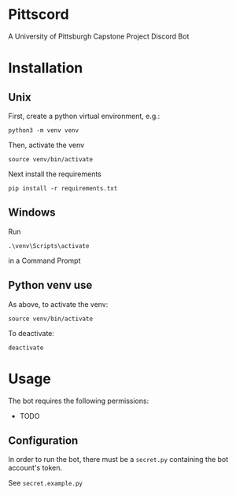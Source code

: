 # Pittscord
A University of Pittsburgh Capstone Project Discord Bot

# Installation
## Unix
First, create a python virtual environment, e.g.:
```
python3 -m venv venv
```
Then, activate the venv
```
source venv/bin/activate
```
Next install the requirements
```
pip install -r requirements.txt
```

## Windows
Run
```
.\venv\Scripts\activate
```
in a Command Prompt

## Python venv use
As above, to activate the venv:
```
source venv/bin/activate
```
To deactivate:
```
deactivate
```

# Usage
The bot requires the following permissions:
- TODO
## Configuration
In order to run the bot, there must be a `secret.py` containing the bot account's token.

See `secret.example.py`